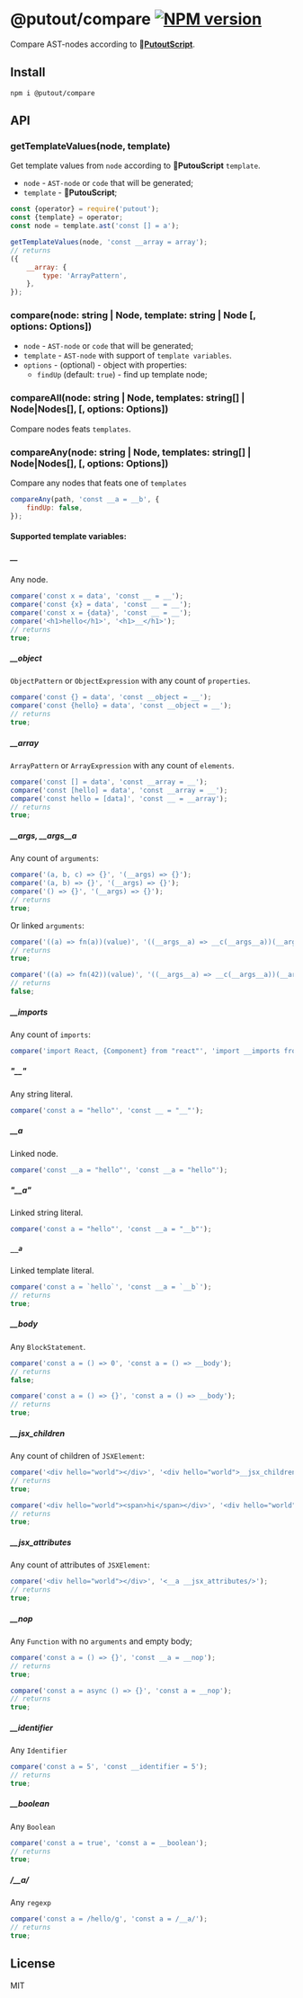 # @putout/compare [![NPM version][NPMIMGURL]][NPMURL]

[NPMIMGURL]: https://img.shields.io/npm/v/@putout/compare.svg?style=flat&longCache=true
[NPMURL]: https://npmjs.org/package/@putout/compare "npm"

Compare AST-nodes according to 🦎[**PutoutScript**](https://github.com/coderaiser/putout/blob/master/docs/putout-script.md#-putoutscript).

## Install

```
npm i @putout/compare
```

## API

### getTemplateValues(node, template)

Get template values from `node` according to 🦎**PutouScript** `template`.

- `node` - `AST-node` or `code` that will be generated;
- `template` - 🦎**PutouScript**;

```js
const {operator} = require('putout');
const {template} = operator;
const node = template.ast('const [] = a');

getTemplateValues(node, 'const __array = array');
// returns
({
    __array: {
        type: 'ArrayPattern',
    },
});
```

### compare(node: string | Node, template: string | Node [, options: Options])

- `node` - `AST-node` or `code` that will be generated;
- `template` - `AST-node` with support of `template variables`.
- `options` - (optional) - object with properties:
  - `findUp` (default: `true`) - find up template node;

### compareAll(node: string | Node, templates: string[] | Node|Nodes[], [, options: Options])

Compare nodes feats `templates`.

### compareAny(node: string | Node, templates: string[] | Node|Nodes[], [, options: Options])

Compare any nodes that feats one of `templates `

```js
compareAny(path, 'const __a = __b', {
    findUp: false,
});
```

#### Supported template variables:

##### __

Any node.

```js
compare('const x = data', 'const __ = __');
compare('const {x} = data', 'const __ = __');
compare('const x = {data}', 'const __ = __');
compare('<h1>hello</h1>', '<h1>__</h1>');
// returns
true;
```

##### __object

`ObjectPattern` or `ObjectExpression` with any count of `properties`.

```js
compare('const {} = data', 'const __object = __');
compare('const {hello} = data', 'const __object = __');
// returns
true;
```

##### __array

`ArrayPattern` or `ArrayExpression` with any count of `elements`.

```js
compare('const [] = data', 'const __array = __');
compare('const [hello] = data', 'const __array = __');
compare('const hello = [data]', 'const __ = __array');
// returns
true;
```

##### __args, __args__a

Any count of `arguments`:

```js
compare('(a, b, c) => {}', '(__args) => {}');
compare('(a, b) => {}', '(__args) => {}');
compare('() => {}', '(__args) => {}');
// returns
true;
```

Or linked `arguments`:

```js
compare('((a) => fn(a))(value)', '((__args__a) => __c(__args__a))(__args__b)');
// returns
true;

compare('((a) => fn(42))(value)', '((__args__a) => __c(__args__a))(__args__b)');
// returns
false;
```

##### __imports

Any count of `imports`:

```js
compare('import React, {Component} from "react"', 'import __imports from "react"');
```

##### "__"

Any string literal.

```js
compare('const a = "hello"', 'const __ = "__"');
```

##### __a

Linked node.

```js
compare('const __a = "hello"', 'const __a = "hello"');
```

##### "__a"

Linked string literal.

```js
compare('const a = "hello"', 'const __a = "__b"');
```

##### `__a`

Linked template literal.

```js
compare('const a = `hello`', 'const __a = `__b`');
// returns
true;
```

##### __body

Any `BlockStatement`.

```js
compare('const a = () => 0', 'const a = () => __body');
// returns
false;

compare('const a = () => {}', 'const a = () => __body');
// returns
true;
```

##### __jsx_children

Any count of children of `JSXElement`:

```js
compare('<div hello="world"></div>', '<div hello="world">__jsx_children</div>');
// returns
true;

compare('<div hello="world"><span>hi</span></div>', '<div hello="world">__jsx_children</div>');
// returns
true;
```

##### __jsx_attributes

Any count of attributes of `JSXElement`:

```js
compare('<div hello="world"></div>', '<__a __jsx_attributes/>');
// returns
true;
```

##### __nop

Any `Function` with no `arguments` and empty body;

```js
compare('const a = () => {}', 'const __a = __nop');
// returns
true;

compare('const a = async () => {}', 'const a = __nop');
// returns
true;
```

##### __identifier

Any `Identifier`

```js
compare('const a = 5', 'const __identifier = 5');
// returns
true;
```

##### __boolean

Any `Boolean`

```js
compare('const a = true', 'const a = __boolean');
// returns
true;
```

##### /__a/

Any `regexp`

```js
compare('const a = /hello/g', 'const a = /__a/');
// returns
true;
```

## License

MIT
